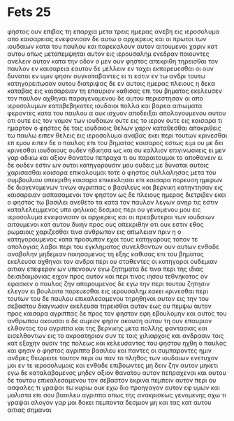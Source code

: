 # Fets 25
φηστος ουν επιβας τη επαρχια μετα τρεις ημερας ανεβη εις ιεροσολυμα απο καισαρειας
ενεφανισαν δε αυτω ο αρχιερευς και οι πρωτοι των ιουδαιων κατα του παυλου και παρεκαλουν αυτον
αιτουμενοι χαριν κατ αυτου οπως μεταπεμψηται αυτον εις ιερουσαλημ ενεδραν ποιουντες ανελειν αυτον κατα την οδον
ο μεν ουν φηστος απεκριθη τηρεισθαι τον παυλον εν καισαρεια εαυτον δε μελλειν εν ταχει εκπορευεσθαι
οι ουν δυνατοι εν υμιν φησιν συγκαταβαντες ει τι εστιν εν τω ανδρι τουτω κατηγορειτωσαν αυτου
διατριψας δε εν αυτοις ημερας πλειους η δεκα καταβας εις καισαρειαν τη επαυριον καθισας επι του βηματος εκελευσεν τον παυλον αχθηναι 
παραγενομενου δε αυτου περιεστησαν οι απο ιεροσολυμων καταβεβηκοτες ιουδαιοι πολλα και βαρεα αιτιωματα φεροντες κατα του παυλου α ουκ ισχυον αποδειξαι
απολογουμενου αυτου οτι ουτε εις τον νομον των ιουδαιων ουτε εις το ιερον ουτε εις καισαρα τι ημαρτον
ο φηστος δε τοις ιουδαιοις θελων χαριν καταθεσθαι αποκριθεις τω παυλω ειπεν θελεις εις ιεροσολυμα αναβας εκει περι τουτων κρινεσθαι επ εμου 
ειπεν δε ο παυλος επι του βηματος καισαρος εστως ειμι ου με δει κρινεσθαι ιουδαιους ουδεν ηδικησα ως και συ καλλιον επιγινωσκεις
ει μεν γαρ αδικω και αξιον θανατου πεπραχα τι ου παραιτουμαι το αποθανειν ει δε ουδεν εστιν ων ουτοι κατηγορουσιν μου ουδεις με δυναται αυτοις χαρισασθαι καισαρα επικαλουμαι
τοτε ο φηστος συλλαλησας μετα του συμβουλιου απεκριθη καισαρα επικεκλησαι επι καισαρα πορευση
ημερων δε διαγενομενων τινων αγριππας ο βασιλευς και βερνικη κατηντησαν εις καισαρειαν ασπασαμενοι τον φηστον
ως δε πλειους ημερας διετριβεν εκει ο φηστος τω βασιλει ανεθετο τα κατα τον παυλον λεγων ανηρ τις εστιν καταλελειμμενος υπο φηλικος δεσμιος 
περι ου γενομενου μου εις ιεροσολυμα ενεφανισαν οι αρχιερεις και οι πρεσβυτεροι των ιουδαιων αιτουμενοι κατ αυτου δικην
προς ους απεκριθην οτι ουκ εστιν εθος ρωμαιοις χαριζεσθαι τινα ανθρωπον εις απωλειαν πριν η ο κατηγορουμενος κατα προσωπον εχοι τους κατηγορους τοπον τε απολογιας λαβοι περι του εγκληματος
συνελθοντων ουν αυτων ενθαδε αναβολην μηδεμιαν ποιησαμενος τη εξης καθισας επι του βηματος εκελευσα αχθηναι τον ανδρα
περι ου σταθεντες οι κατηγοροι ουδεμιαν αιτιαν επεφερον ων υπενοουν εγω 
ζητηματα δε τινα περι της ιδιας δεισιδαιμονιας ειχον προς αυτον και περι τινος ιησου τεθνηκοτος ον εφασκεν ο παυλος ζην
απορουμενος δε εγω την περι τουτου ζητησιν ελεγον ει βουλοιτο πορευεσθαι εις ιερουσαλημ κακει κρινεσθαι περι τουτων
του δε παυλου επικαλεσαμενου τηρηθηναι αυτον εις την του σεβαστου διαγνωσιν εκελευσα τηρεισθαι αυτον εως ου πεμψω αυτον προς καισαρα 
αγριππας δε προς τον φηστον εφη εβουλομην και αυτος του ανθρωπου ακουσαι ο δε αυριον φησιν ακουση αυτου
τη ουν επαυριον ελθοντος του αγριππα και της βερνικης μετα πολλης φαντασιας και εισελθοντων εις το ακροατηριον συν τε τοις χιλιαρχοις και ανδρασιν τοις κατ εξοχην ουσιν της πολεως και κελευσαντος του φηστου ηχθη ο παυλος
και φησιν ο φηστος αγριππα βασιλευ και παντες οι συμπαροντες ημιν ανδρες θεωρειτε τουτον περι ου παν το πληθος των ιουδαιων ενετυχον μοι εν τε ιεροσολυμοις και ενθαδε επιβοωντες μη δειν ζην αυτον μηκετι
εγω δε καταλαβομενος μηδεν αξιον θανατου αυτον πεπραχεναι και αυτου δε τουτου επικαλεσαμενου τον σεβαστον εκρινα πεμπειν αυτον
περι ου ασφαλες τι γραψαι τω κυριω ουκ εχω διο προηγαγον αυτον εφ υμων και μαλιστα επι σου βασιλευ αγριππα οπως της ανακρισεως γενομενης σχω τι γραψαι
αλογον γαρ μοι δοκει πεμποντα δεσμιον μη και τας κατ αυτου αιτιας σημαναι
